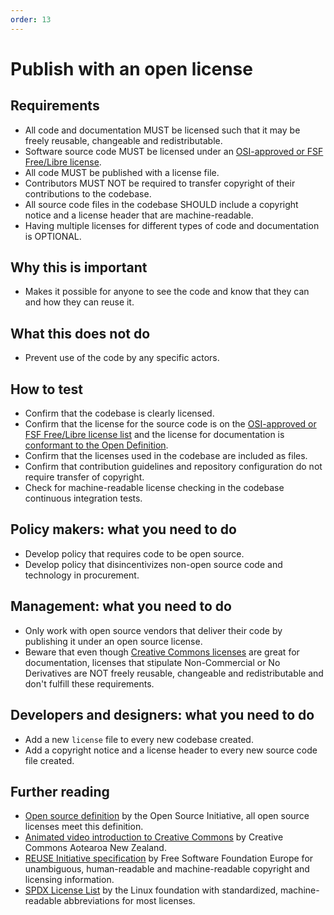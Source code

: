 ```yaml
---
order: 13
---
```

# Publish with an open license

<!-- SPDX-License-Identifier: CC0-1.0 -->
<!-- written in 2019 - 2022 by The Foundation for Public Code <info@publiccode.net> -->

## Requirements

* All code and documentation MUST be licensed such that it may be freely reusable, changeable and redistributable.
* Software source code MUST be licensed under an [OSI-approved or FSF Free/Libre license](https://spdx.org/licenses/).
* All code MUST be published with a license file.
* Contributors MUST NOT be required to transfer copyright of their contributions to the codebase.
* All source code files in the codebase SHOULD include a copyright notice and a license header that are machine-readable.
* Having multiple licenses for different types of code and documentation is OPTIONAL.

## Why this is important

* Makes it possible for anyone to see the code and know that they can and how they can reuse it.

## What this does not do

* Prevent use of the code by any specific actors.

## How to test

* Confirm that the codebase is clearly licensed.
* Confirm that the license for the source code is on the [OSI-approved or FSF Free/Libre license list](https://spdx.org/licenses/) and the license for documentation is [conformant to the Open Definition](https://opendefinition.org/licenses/).
* Confirm that the licenses used in the codebase are included as files.
* Confirm that contribution guidelines and repository configuration do not require transfer of copyright.
* Check for machine-readable license checking in the codebase continuous integration tests.

## Policy makers: what you need to do

* Develop policy that requires code to be open source.
* Develop policy that disincentivizes non-open source code and technology in procurement.

## Management: what you need to do

* Only work with open source vendors that deliver their code by publishing it under an open source license.
* Beware that even though [Creative Commons licenses](https://creativecommons.org/licenses/) are great for documentation, licenses that stipulate Non-Commercial or No Derivatives are NOT freely reusable, changeable and redistributable and don't fulfill these requirements.

## Developers and designers: what you need to do

* Add a new `license` file to every new codebase created.
* Add a copyright notice and a license header to every new source code file created.

## Further reading

* [Open source definition](https://opensource.org/osd) by the Open Source Initiative, all open source licenses meet this definition.
* [Animated video introduction to Creative Commons](https://creativecommons.org/about/videos/creative-commons-kiwi) by Creative Commons Aotearoa New Zealand.
* [REUSE Initiative specification](https://reuse.software/spec/) by Free Software Foundation Europe for unambiguous, human-readable and machine-readable copyright and licensing information.
* [SPDX License List](https://spdx.org/licenses/) by the Linux foundation with standardized, machine-readable abbreviations for most licenses.
